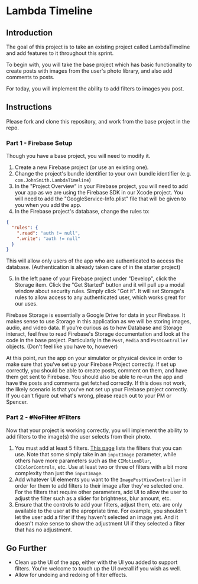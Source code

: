 # Lambda Timeline

## Introduction

The goal of this project is to take an existing project called LambdaTimeline and add features to it throughout this sprint. 

To begin with, you will take the base project which has basic functionality to create posts with images from the user's photo library, and also add comments to posts.

For today, you will implement the ability to add filters to images you post.

## Instructions

Please fork and clone this repository, and work from the base project in the repo.

### Part 1 - Firebase Setup

Though you have a base project, you will need to modify it. 

1. Create a new Firebase project (or use an existing one).
2. Change the project's bundle identifier to your own bundle identifier (e.g. `com.JohnSmith.LambdaTimeline`)
3. In the "Project Overview" in your Firebase project, you will need to add your app as we are using the Firebase SDK in our Xcode project. You will need to add the "GoogleService-Info.plist" file that will be given to you when you add the app.
4. In the Firebase project's database, change the rules to:
``` JSON
{
  "rules": {
    ".read": "auth != null",
    ".write": "auth != null"
  }
}
```
This will allow only users of the app who are authenticated to access the database. (Authentication is already taken care of in the starter project)

5. In the left pane of your Firebase project under "Develop", click the Storage item. Click the "Get Started" button and it will pull up a modal window about security rules. Simply click "Got it". It will set Storage's rules to allow access to any authenticated user, which works great for our uses.

Firebase Storage is essentially a Google Drive for data in your Firebase. It makes sense to use Storage in this application as we will be storing images, audio, and video data. If you're curious as to how Database and Storage interact, feel free to read Firebase's Storage documentation and look at the code in the base project. Particularly in the `Post`, `Media` and `PostController` objects. (Don't feel like you have to, however)

At this point, run the app on your simulator or physical device in order to make sure that you've set up your Firebase Project correctly. If set up correctly, you should be able to create posts, comment on them, and have them get sent to Firebase. You should also be able to re-run the app and have the posts and comments get fetched correctly. If this does not work, the likely scenario is that you've not set up your Firebase project correctly. If you can't figure out what's wrong, please reach out to your PM or Spencer.

### Part 2 - ~~#NoFilter~~ #Filters

Now that your project is working correctly, you will implement the ability to add filters to the image(s) the user selects from their photo. 

1. You must add at least 5 filters. [This page](https://developer.apple.com/library/archive/documentation/GraphicsImaging/Reference/CoreImageFilterReference/#//apple_ref/doc/filter/ci/CIFalseColor) lists the filters that you can use. Note that some simply take in an `inputImage` parameter, while others have more parameters such as the `CIMotionBlur`, `CIColorControls`, etc. Use at least two or three of filters with a bit more complexity than just the `inputImage`.
2. Add whatever UI elements you want to the `ImagePostViewController` in order for them to add filters to their image after they've selected one. For the filters that require other parameters, add UI to allow the user to adjust the filter such as a slider for brightness, blur amount, etc.
3. Ensure that the controls to add your filters, adjust them, etc. are only available to the user at the apropriate time. For example, you shouldn't let the user add a filter if they haven't selected an image yet. And it doesn't make sense to show the adjustment UI if they selected a filter that has no adjustment.

## Go Further

- Clean up the UI of the app, either with the UI you added to support filters. You're welcome to touch up the UI overall if you wish as well.
- Allow for undoing and redoing of filter effects.
